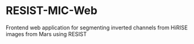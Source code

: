 # RESIST-MIC-Web
Frontend web application for segmenting inverted channels from HiRISE images from Mars using RESIST
